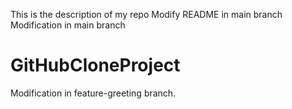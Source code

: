 This is the description of my repo
Modify README in main branch
Modification in main branch
# GitHubCloneProject
Modification in feature-greeting branch.
